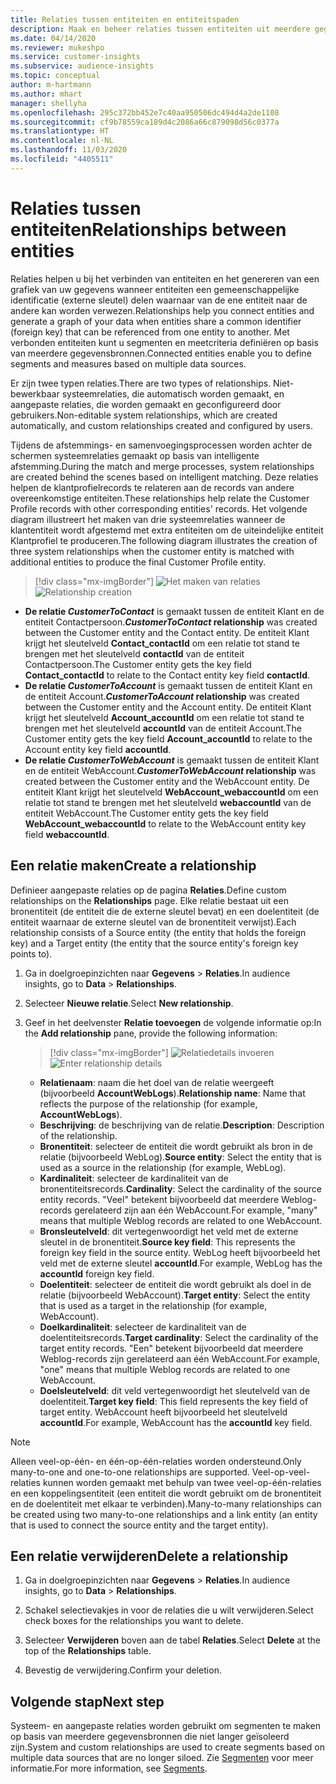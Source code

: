 ```yaml
---
title: Relaties tussen entiteiten en entiteitspaden
description: Maak en beheer relaties tussen entiteiten uit meerdere gegevensbronnen.
ms.date: 04/14/2020
ms.reviewer: mukeshpo
ms.service: customer-insights
ms.subservice: audience-insights
ms.topic: conceptual
author: m-hartmann
ms.author: mhart
manager: shellyha
ms.openlocfilehash: 295c372bb452e7c40aa950506dc494d4a2de1108
ms.sourcegitcommit: cf9b78559ca189d4c2086a66c879098d56c0377a
ms.translationtype: HT
ms.contentlocale: nl-NL
ms.lasthandoff: 11/03/2020
ms.locfileid: "4405511"
---
```

# <a name="relationships-between-entities"></a><span data-ttu-id="e4d32-103">Relaties tussen entiteiten</span><span class="sxs-lookup"><span data-stu-id="e4d32-103">Relationships between entities</span></span>

<span data-ttu-id="e4d32-104">Relaties helpen u bij het verbinden van entiteiten en het genereren van een grafiek van uw gegevens wanneer entiteiten een gemeenschappelijke identificatie (externe sleutel) delen waarnaar van de ene entiteit naar de andere kan worden verwezen.</span><span class="sxs-lookup"><span data-stu-id="e4d32-104">Relationships help you connect entities and generate a graph of your data when entities share a common identifier (foreign key) that can be referenced from one entity to another.</span></span> <span data-ttu-id="e4d32-105">Met verbonden entiteiten kunt u segmenten en meetcriteria definiëren op basis van meerdere gegevensbronnen.</span><span class="sxs-lookup"><span data-stu-id="e4d32-105">Connected entities enable you to define segments and measures based on multiple data sources.</span></span>

<span data-ttu-id="e4d32-106">Er zijn twee typen relaties.</span><span class="sxs-lookup"><span data-stu-id="e4d32-106">There are two types of relationships.</span></span> <span data-ttu-id="e4d32-107">Niet-bewerkbaar systeemrelaties, die automatisch worden gemaakt, en aangepaste relaties, die worden gemaakt en geconfigureerd door gebruikers.</span><span class="sxs-lookup"><span data-stu-id="e4d32-107">Non-editable system relationships, which are created automatically, and custom relationships created and configured by users.</span></span>

<span data-ttu-id="e4d32-108">Tijdens de afstemmings- en samenvoegingsprocessen worden achter de schermen systeemrelaties gemaakt op basis van intelligente afstemming.</span><span class="sxs-lookup"><span data-stu-id="e4d32-108">During the match and merge processes, system relationships are created behind the scenes based on intelligent matching.</span></span> <span data-ttu-id="e4d32-109">Deze relaties helpen de klantprofielrecords te relateren aan de records van andere overeenkomstige entiteiten.</span><span class="sxs-lookup"><span data-stu-id="e4d32-109">These relationships help relate the Customer Profile records with other corresponding entities' records.</span></span> <span data-ttu-id="e4d32-110">Het volgende diagram illustreert het maken van drie systeemrelaties wanneer de klantentiteit wordt afgestemd met extra entiteiten om de uiteindelijke entiteit Klantprofiel te produceren.</span><span class="sxs-lookup"><span data-stu-id="e4d32-110">The following diagram illustrates the creation of three system relationships when the customer entity is matched with additional entities to produce the final Customer Profile entity.</span></span>

> [!div class="mx-imgBorder"]
> <span data-ttu-id="e4d32-111">![Het maken van relaties](media/relationships-entities-merge.png "Het maken van relaties")</span><span class="sxs-lookup"><span data-stu-id="e4d32-111">![Relationship creation](media/relationships-entities-merge.png "Relationship creation")</span></span>

- <span data-ttu-id="e4d32-112">**De relatie *CustomerToContact*** is gemaakt tussen de entiteit Klant en de entiteit Contactpersoon.</span><span class="sxs-lookup"><span data-stu-id="e4d32-112">***CustomerToContact* relationship** was created between the Customer entity and the Contact entity.</span></span> <span data-ttu-id="e4d32-113">De entiteit Klant krijgt het sleutelveld **Contact_contactId** om een relatie tot stand te brengen met het sleutelveld **contactId** van de entiteit Contactpersoon.</span><span class="sxs-lookup"><span data-stu-id="e4d32-113">The Customer entity gets the key field **Contact_contactId** to relate to the Contact entity key field **contactId**.</span></span>
- <span data-ttu-id="e4d32-114">**De relatie _CustomerToAccount_** is gemaakt tussen de entiteit Klant en de entiteit Account.</span><span class="sxs-lookup"><span data-stu-id="e4d32-114">**_CustomerToAccount_ relationship** was created between the Customer entity and the Account entity.</span></span> <span data-ttu-id="e4d32-115">De entiteit Klant krijgt het sleutelveld **Account_accountId** om een relatie tot stand te brengen met het sleutelveld **accountId** van de entiteit Account.</span><span class="sxs-lookup"><span data-stu-id="e4d32-115">The Customer entity gets the key field **Account_accountId** to relate to the Account entity key field **accountId**.</span></span>
- <span data-ttu-id="e4d32-116">**De relatie _CustomerToWebAccount_** is gemaakt tussen de entiteit Klant en de entiteit WebAccount.</span><span class="sxs-lookup"><span data-stu-id="e4d32-116">**_CustomerToWebAccount_ relationship** was created between the Customer entity and the WebAccount entity.</span></span> <span data-ttu-id="e4d32-117">De entiteit Klant krijgt het sleutelveld **WebAccount_webaccountId** om een relatie tot stand te brengen met het sleutelveld **webaccountId** van de entiteit WebAccount.</span><span class="sxs-lookup"><span data-stu-id="e4d32-117">The Customer entity gets the key field **WebAccount_webaccountId** to relate to the WebAccount entity key field **webaccountId**.</span></span>

## <a name="create-a-relationship"></a><span data-ttu-id="e4d32-118">Een relatie maken</span><span class="sxs-lookup"><span data-stu-id="e4d32-118">Create a relationship</span></span>

<span data-ttu-id="e4d32-119">Definieer aangepaste relaties op de pagina **Relaties**.</span><span class="sxs-lookup"><span data-stu-id="e4d32-119">Define custom relationships on the **Relationships** page.</span></span> <span data-ttu-id="e4d32-120">Elke relatie bestaat uit een bronentiteit (de entiteit die de externe sleutel bevat) en een doelentiteit (de entiteit waarnaar de externe sleutel van de bronentiteit verwijst).</span><span class="sxs-lookup"><span data-stu-id="e4d32-120">Each relationship consists of a Source entity (the entity that holds the foreign key) and a Target entity (the entity that the source entity's foreign key points to).</span></span>

1. <span data-ttu-id="e4d32-121">Ga in doelgroepinzichten naar **Gegevens** > **Relaties**.</span><span class="sxs-lookup"><span data-stu-id="e4d32-121">In audience insights, go to **Data** > **Relationships**.</span></span>

2. <span data-ttu-id="e4d32-122">Selecteer **Nieuwe relatie**.</span><span class="sxs-lookup"><span data-stu-id="e4d32-122">Select **New relationship**.</span></span>

3. <span data-ttu-id="e4d32-123">Geef in het deelvenster **Relatie toevoegen** de volgende informatie op:</span><span class="sxs-lookup"><span data-stu-id="e4d32-123">In the **Add relationship** pane, provide the following information:</span></span>

   > [!div class="mx-imgBorder"]
   > <span data-ttu-id="e4d32-124">![Relatiedetails invoeren](media/relationships-add.png "Relatiedetails invoeren")</span><span class="sxs-lookup"><span data-stu-id="e4d32-124">![Enter relationship details](media/relationships-add.png "Enter relationship details")</span></span>

   - <span data-ttu-id="e4d32-125">**Relatienaam**: naam die het doel van de relatie weergeeft (bijvoorbeeld **AccountWebLogs**).</span><span class="sxs-lookup"><span data-stu-id="e4d32-125">**Relationship name**: Name that reflects the purpose of the relationship (for example, **AccountWebLogs**).</span></span>
   - <span data-ttu-id="e4d32-126">**Beschrijving**: de beschrijving van de relatie.</span><span class="sxs-lookup"><span data-stu-id="e4d32-126">**Description**: Description of the relationship.</span></span>
   - <span data-ttu-id="e4d32-127">**Bronentiteit**: selecteer de entiteit die wordt gebruikt als bron in de relatie (bijvoorbeeld WebLog).</span><span class="sxs-lookup"><span data-stu-id="e4d32-127">**Source entity**: Select the entity that is used as a source in the relationship (for example, WebLog).</span></span>
   - <span data-ttu-id="e4d32-128">**Kardinaliteit**: selecteer de kardinaliteit van de bronentiteitsrecords.</span><span class="sxs-lookup"><span data-stu-id="e4d32-128">**Cardinality**: Select the cardinality of the source entity records.</span></span> <span data-ttu-id="e4d32-129">"Veel" betekent bijvoorbeeld dat meerdere Weblog-records gerelateerd zijn aan één WebAccount.</span><span class="sxs-lookup"><span data-stu-id="e4d32-129">For example, "many" means that multiple Weblog records are related to one WebAccount.</span></span>
   - <span data-ttu-id="e4d32-130">**Bronsleutelveld**: dit vertegenwoordigt het veld met de externe sleutel in de bronentiteit.</span><span class="sxs-lookup"><span data-stu-id="e4d32-130">**Source key field**: This represents the foreign key field in the source entity.</span></span> <span data-ttu-id="e4d32-131">WebLog heeft bijvoorbeeld het veld met de externe sleutel **accountId**.</span><span class="sxs-lookup"><span data-stu-id="e4d32-131">For example, WebLog has the **accountId** foreign key field.</span></span>
   - <span data-ttu-id="e4d32-132">**Doelentiteit**: selecteer de entiteit die wordt gebruikt als doel in de relatie (bijvoorbeeld WebAccount).</span><span class="sxs-lookup"><span data-stu-id="e4d32-132">**Target entity**: Select the entity that is used as a target in the relationship (for example, WebAccount).</span></span>
   - <span data-ttu-id="e4d32-133">**Doelkardinaliteit**: selecteer de kardinaliteit van de doelentiteitsrecords.</span><span class="sxs-lookup"><span data-stu-id="e4d32-133">**Target cardinality**: Select the cardinality of the target entity records.</span></span> <span data-ttu-id="e4d32-134">"Een" betekent bijvoorbeeld dat meerdere Weblog-records zijn gerelateerd aan één WebAccount.</span><span class="sxs-lookup"><span data-stu-id="e4d32-134">For example, "one" means that multiple Weblog records are related to one WebAccount.</span></span>
   - <span data-ttu-id="e4d32-135">**Doelsleutelveld**: dit veld vertegenwoordigt het sleutelveld van de doelentiteit.</span><span class="sxs-lookup"><span data-stu-id="e4d32-135">**Target key field**: This field represents the key field of target entity.</span></span> <span data-ttu-id="e4d32-136">WebAccount heeft bijvoorbeeld het sleutelveld **accountId**.</span><span class="sxs-lookup"><span data-stu-id="e4d32-136">For example, WebAccount has the **accountId** key field.</span></span>

> [!NOTE]
> <span data-ttu-id="e4d32-137">Alleen veel-op-één- en één-op-één-relaties worden ondersteund.</span><span class="sxs-lookup"><span data-stu-id="e4d32-137">Only many-to-one and one-to-one relationships are supported.</span></span> <span data-ttu-id="e4d32-138">Veel-op-veel-relaties kunnen worden gemaakt met behulp van twee veel-op-één-relaties en een koppelingsentiteit (een entiteit die wordt gebruikt om de bronentiteit en de doelentiteit met elkaar te verbinden).</span><span class="sxs-lookup"><span data-stu-id="e4d32-138">Many-to-many relationships can be created using two many-to-one relationships and a link entity (an entity that is used to connect the source entity and the target entity).</span></span>

## <a name="delete-a-relationship"></a><span data-ttu-id="e4d32-139">Een relatie verwijderen</span><span class="sxs-lookup"><span data-stu-id="e4d32-139">Delete a relationship</span></span>

1. <span data-ttu-id="e4d32-140">Ga in doelgroepinzichten naar **Gegevens** > **Relaties**.</span><span class="sxs-lookup"><span data-stu-id="e4d32-140">In audience insights, go to **Data** > **Relationships**.</span></span>

2. <span data-ttu-id="e4d32-141">Schakel selectievakjes in voor de relaties die u wilt verwijderen.</span><span class="sxs-lookup"><span data-stu-id="e4d32-141">Select check boxes for the relationships you want to delete.</span></span>

3. <span data-ttu-id="e4d32-142">Selecteer **Verwijderen** boven aan de tabel **Relaties**.</span><span class="sxs-lookup"><span data-stu-id="e4d32-142">Select **Delete** at the top of the **Relationships** table.</span></span>

4. <span data-ttu-id="e4d32-143">Bevestig de verwijdering.</span><span class="sxs-lookup"><span data-stu-id="e4d32-143">Confirm your deletion.</span></span>

## <a name="next-step"></a><span data-ttu-id="e4d32-144">Volgende stap</span><span class="sxs-lookup"><span data-stu-id="e4d32-144">Next step</span></span>

<span data-ttu-id="e4d32-145">Systeem- en aangepaste relaties worden gebruikt om segmenten te maken op basis van meerdere gegevensbronnen die niet langer geïsoleerd zijn.</span><span class="sxs-lookup"><span data-stu-id="e4d32-145">System and custom relationships are used to create segments based on multiple data sources that are no longer siloed.</span></span> <span data-ttu-id="e4d32-146">Zie [Segmenten](segments.md) voor meer informatie.</span><span class="sxs-lookup"><span data-stu-id="e4d32-146">For more information, see [Segments](segments.md).</span></span>
